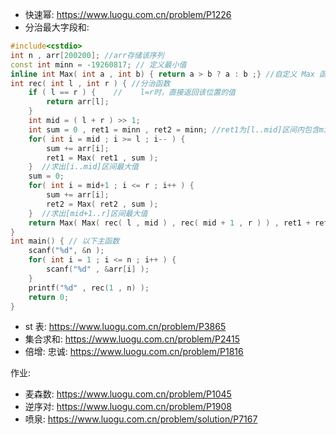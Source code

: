 - 快速幂: https://www.luogu.com.cn/problem/P1226
- 分治最大字段和:

```cpp
#include<cstdio>
int n , arr[200200]; //arr存储该序列
const int minn = -19260817; // 定义最小值
inline int Max( int a , int b) { return a > b ? a : b ;} //自定义 Max 函数（好像比stl的快一点）
int rec( int l , int r ) { //分治函数
    if ( l == r ) {    //    l=r时，直接返回该位置的值
        return arr[l];
    }
    int mid = ( l + r ) >> 1;
    int sum = 0 , ret1 = minn , ret2 = minn; //ret1为[l..mid]区间内包含mid的最大子段和，ret2为[mid+1..r]区间内包含(mid+1)的最大子段和
    for( int i = mid ; i >= l ; i-- ) {
        sum += arr[i];
        ret1 = Max( ret1 , sum );
    }  //求出[i..mid]区间最大值
    sum = 0;
    for( int i = mid+1 ; i <= r ; i++ ) {
        sum += arr[i];
        ret2 = Max( ret2 , sum );
    }  //求出[mid+1..r]区间最大值
    return Max( Max( rec( l , mid ) , rec( mid + 1 , r ) ) , ret1 + ret2 );   //返回可能一 可能二 可能三 中的最大值
}
int main() { // 以下主函数
    scanf("%d", &n );
    for( int i = 1 ; i <= n ; i++ ) {
        scanf("%d" , &arr[i] );
    }
    printf("%d" , rec(1 , n) );
    return 0;
}
```

- st 表: https://www.luogu.com.cn/problem/P3865
- 集合求和: https://www.luogu.com.cn/problem/P2415
- 倍增: 忠诚: https://www.luogu.com.cn/problem/P1816

作业:

- 麦森数: https://www.luogu.com.cn/problem/P1045
- 逆序对: https://www.luogu.com.cn/problem/P1908
- 喷泉: https://www.luogu.com.cn/problem/solution/P7167
